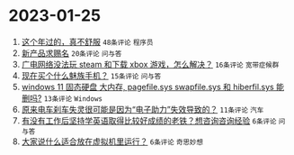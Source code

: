 # 2023-01-25

1. [这个年过的，真不舒服](https://www.v2ex.com/t/910529) `48条评论` `程序员`
1. [新产品求赐名](https://www.v2ex.com/t/910532) `20条评论` `问与答`
1. [广电网络没法玩 steam 和下载 xbox 游戏，怎么解决？](https://www.v2ex.com/t/910531) `16条评论` `宽带症候群`
1. [现在买个什么魅族手机？](https://www.v2ex.com/t/910528) `15条评论` `问与答`
1. [windows 11 固态硬盘 大内存, pagefile.sys swapfile.sys 和 hiberfil.sys 能删吗?](https://www.v2ex.com/t/910542) `13条评论` `Windows`
1. [原来电车刹车失灵很可能是因为“电子助力”失效导致的？](https://www.v2ex.com/t/910530) `11条评论` `汽车`
1. [有没有工作后坚持学英语取得比较好成绩的老铁？想咨询咨询经验](https://www.v2ex.com/t/910541) `6条评论` `问与答`
1. [大家说什么适合放在虚拟机里运行？](https://www.v2ex.com/t/910536) `6条评论` `奇思妙想`
